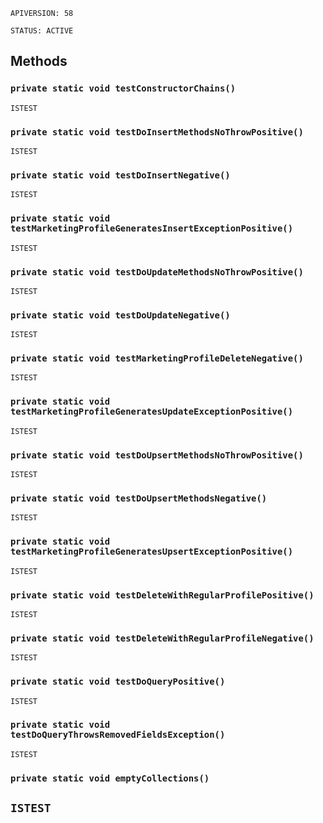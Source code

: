 `APIVERSION: 58`

`STATUS: ACTIVE`

## Methods

### `private static void testConstructorChains()`

`ISTEST`

### `private static void testDoInsertMethodsNoThrowPositive()`

`ISTEST`

### `private static void testDoInsertNegative()`

`ISTEST`

### `private static void testMarketingProfileGeneratesInsertExceptionPositive()`

`ISTEST`

### `private static void testDoUpdateMethodsNoThrowPositive()`

`ISTEST`

### `private static void testDoUpdateNegative()`

`ISTEST`

### `private static void testMarketingProfileDeleteNegative()`

`ISTEST`

### `private static void testMarketingProfileGeneratesUpdateExceptionPositive()`

`ISTEST`

### `private static void testDoUpsertMethodsNoThrowPositive()`

`ISTEST`

### `private static void testDoUpsertMethodsNegative()`

`ISTEST`

### `private static void testMarketingProfileGeneratesUpsertExceptionPositive()`

`ISTEST`

### `private static void testDeleteWithRegularProfilePositive()`

`ISTEST`

### `private static void testDeleteWithRegularProfileNegative()`

`ISTEST`

### `private static void testDoQueryPositive()`

`ISTEST`

### `private static void testDoQueryThrowsRemovedFieldsException()`

`ISTEST`

### `private static void emptyCollections()`

## `ISTEST`
